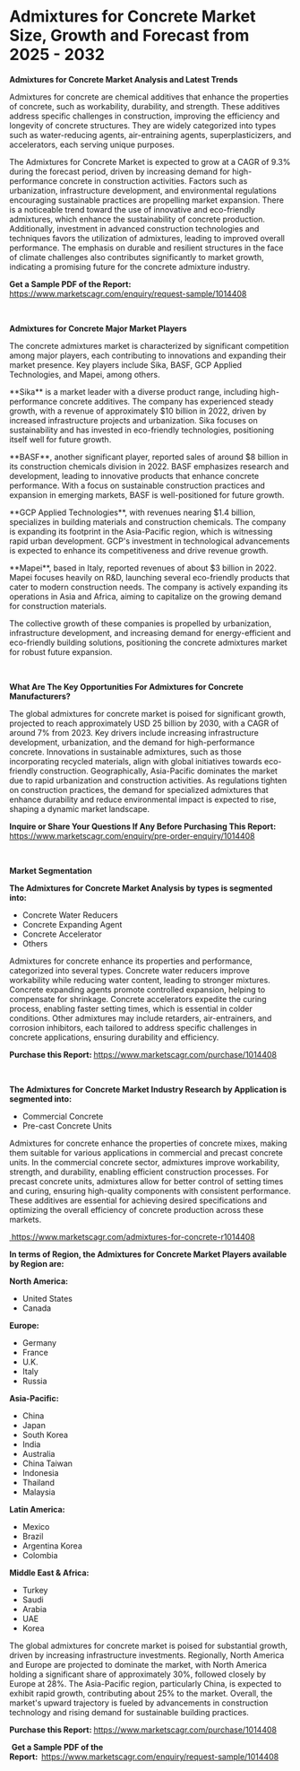 <p><h1>Admixtures for Concrete Market Size, Growth and Forecast from 2025 - 2032</h1></p><p><strong>Admixtures for Concrete Market Analysis and Latest Trends</strong></p>
<p><p>Admixtures for concrete are chemical additives that enhance the properties of concrete, such as workability, durability, and strength. These additives address specific challenges in construction, improving the efficiency and longevity of concrete structures. They are widely categorized into types such as water-reducing agents, air-entraining agents, superplasticizers, and accelerators, each serving unique purposes.</p><p>The Admixtures for Concrete Market is expected to grow at a CAGR of 9.3% during the forecast period, driven by increasing demand for high-performance concrete in construction activities. Factors such as urbanization, infrastructure development, and environmental regulations encouraging sustainable practices are propelling market expansion. There is a noticeable trend toward the use of innovative and eco-friendly admixtures, which enhance the sustainability of concrete production. Additionally, investment in advanced construction technologies and techniques favors the utilization of admixtures, leading to improved overall performance. The emphasis on durable and resilient structures in the face of climate challenges also contributes significantly to market growth, indicating a promising future for the concrete admixture industry.</p></p>
<p><strong>Get a Sample PDF of the Report:&nbsp;</strong> <a href="https://www.marketscagr.com/enquiry/request-sample/1014408?utm_campaign=2648&utm_medium=2&utm_source=Github&utm_content=ia&utm_term=17042025&utm_id=admixtures-for-concrete">https://www.marketscagr.com/enquiry/request-sample/1014408</a></p>
<p>&nbsp;</p>
<p><strong>Admixtures for Concrete Major Market Players</strong></p>
<p><p>The concrete admixtures market is characterized by significant competition among major players, each contributing to innovations and expanding their market presence. Key players include Sika, BASF, GCP Applied Technologies, and Mapei, among others.</p><p>**Sika** is a market leader with a diverse product range, including high-performance concrete additives. The company has experienced steady growth, with a revenue of approximately $10 billion in 2022, driven by increased infrastructure projects and urbanization. Sika focuses on sustainability and has invested in eco-friendly technologies, positioning itself well for future growth.</p><p>**BASF**, another significant player, reported sales of around $8 billion in its construction chemicals division in 2022. BASF emphasizes research and development, leading to innovative products that enhance concrete performance. With a focus on sustainable construction practices and expansion in emerging markets, BASF is well-positioned for future growth.</p><p>**GCP Applied Technologies**, with revenues nearing $1.4 billion, specializes in building materials and construction chemicals. The company is expanding its footprint in the Asia-Pacific region, which is witnessing rapid urban development. GCP's investment in technological advancements is expected to enhance its competitiveness and drive revenue growth.</p><p>**Mapei**, based in Italy, reported revenues of about $3 billion in 2022. Mapei focuses heavily on R&D, launching several eco-friendly products that cater to modern construction needs. The company is actively expanding its operations in Asia and Africa, aiming to capitalize on the growing demand for construction materials.</p><p>The collective growth of these companies is propelled by urbanization, infrastructure development, and increasing demand for energy-efficient and eco-friendly building solutions, positioning the concrete admixtures market for robust future expansion.</p></p>
<p>&nbsp;</p>
<p><strong>What Are The Key Opportunities For Admixtures for Concrete Manufacturers?</strong></p>
<p><p>The global admixtures for concrete market is poised for significant growth, projected to reach approximately USD 25 billion by 2030, with a CAGR of around 7% from 2023. Key drivers include increasing infrastructure development, urbanization, and the demand for high-performance concrete. Innovations in sustainable admixtures, such as those incorporating recycled materials, align with global initiatives towards eco-friendly construction. Geographically, Asia-Pacific dominates the market due to rapid urbanization and construction activities. As regulations tighten on construction practices, the demand for specialized admixtures that enhance durability and reduce environmental impact is expected to rise, shaping a dynamic market landscape.</p></p>
<p><strong>Inquire or Share Your Questions If Any Before Purchasing This Report:</strong> <a href="https://www.marketscagr.com/enquiry/pre-order-enquiry/1014408?utm_campaign=2648&utm_medium=2&utm_source=Github&utm_content=ia&utm_term=17042025&utm_id=admixtures-for-concrete">https://www.marketscagr.com/enquiry/pre-order-enquiry/1014408</a></p>
<p>&nbsp;</p>
<p><strong>Market Segmentation</strong></p>
<p><strong>The Admixtures for Concrete Market Analysis by types is segmented into:</strong></p>
<p><ul><li>Concrete Water Reducers</li><li>Concrete Expanding Agent</li><li>Concrete Accelerator</li><li>Others</li></ul></p>
<p><p>Admixtures for concrete enhance its properties and performance, categorized into several types. Concrete water reducers improve workability while reducing water content, leading to stronger mixtures. Concrete expanding agents promote controlled expansion, helping to compensate for shrinkage. Concrete accelerators expedite the curing process, enabling faster setting times, which is essential in colder conditions. Other admixtures may include retarders, air-entrainers, and corrosion inhibitors, each tailored to address specific challenges in concrete applications, ensuring durability and efficiency.</p></p>
<p><strong>Purchase this Report:&nbsp;</strong><a href="https://www.marketscagr.com/purchase/1014408?utm_campaign=2648&utm_medium=2&utm_source=Github&utm_content=ia&utm_term=17042025&utm_id=admixtures-for-concrete">https://www.marketscagr.com/purchase/1014408</a></p>
<p>&nbsp;</p>
<p><strong>The Admixtures for Concrete Market Industry Research by Application is segmented into:</strong></p>
<p><ul><li>Commercial Concrete</li><li>Pre-cast Concrete Units</li></ul></p>
<p><p>Admixtures for concrete enhance the properties of concrete mixes, making them suitable for various applications in commercial and precast concrete units. In the commercial concrete sector, admixtures improve workability, strength, and durability, enabling efficient construction processes. For precast concrete units, admixtures allow for better control of setting times and curing, ensuring high-quality components with consistent performance. These additives are essential for achieving desired specifications and optimizing the overall efficiency of concrete production across these markets.</p></p>
<p><a href="https://www.marketscagr.com/admixtures-for-concrete-r1014408?utm_campaign=2648&utm_medium=2&utm_source=Github&utm_content=ia&utm_term=17042025&utm_id=admixtures-for-concrete">&nbsp;https://www.marketscagr.com/admixtures-for-concrete-r1014408</a></p>
<p><strong>In terms of Region, the Admixtures for Concrete Market Players available by Region are:</strong></p>
<p>
    <p> <strong> North America: </strong>
        <ul>
            <li>United States</li>
            <li>Canada</li>
        </ul>
        </p> 
    <p> <strong> Europe: </strong>
        <ul>
            <li>Germany</li>
            <li>France</li>
            <li>U.K.</li>
            <li>Italy</li>
            <li>Russia</li>
        </ul>
        </p> 
    <p> <strong> Asia-Pacific: </strong>
        <ul>
            <li>China</li>
            <li>Japan</li>
            <li>South Korea</li>
            <li>India</li>
            <li>Australia</li>
            <li>China Taiwan</li>
            <li>Indonesia</li>
            <li>Thailand</li>
            <li>Malaysia</li>
        </ul>
        </p> 
    <p> <strong> Latin America: </strong>
        <ul>
            <li>Mexico</li>
            <li>Brazil</li>
            <li>Argentina Korea</li>
            <li>Colombia</li>
        </ul>
        </p> 
    <p> <strong> Middle East & Africa: </strong>
        <ul>
            <li>Turkey</li>
            <li>Saudi</li>
            <li>Arabia</li>
            <li>UAE</li>
            <li>Korea</li>
        </ul>
    </p>
    </p>
<p><p>The global admixtures for concrete market is poised for substantial growth, driven by increasing infrastructure investments. Regionally, North America and Europe are projected to dominate the market, with North America holding a significant share of approximately 30%, followed closely by Europe at 28%. The Asia-Pacific region, particularly China, is expected to exhibit rapid growth, contributing about 25% to the market. Overall, the market's upward trajectory is fueled by advancements in construction technology and rising demand for sustainable building practices.</p></p>
<p><strong>Purchase this Report: </strong><a href="https://www.marketscagr.com/purchase/1014408?utm_campaign=2648&utm_medium=2&utm_source=Github&utm_content=ia&utm_term=17042025&utm_id=admixtures-for-concrete">https://www.marketscagr.com/purchase/1014408</a></p>
<p>&nbsp;<strong>Get a Sample PDF of the Report:&nbsp;&nbsp;</strong><a href="https://www.marketscagr.com/enquiry/request-sample/1014408?utm_campaign=2648&utm_medium=2&utm_source=Github&utm_content=ia&utm_term=17042025&utm_id=admixtures-for-concrete">https://www.marketscagr.com/enquiry/request-sample/1014408</a></p>
<p><strong></strong></p>
<p><p></p><p></p><p></p></p>
